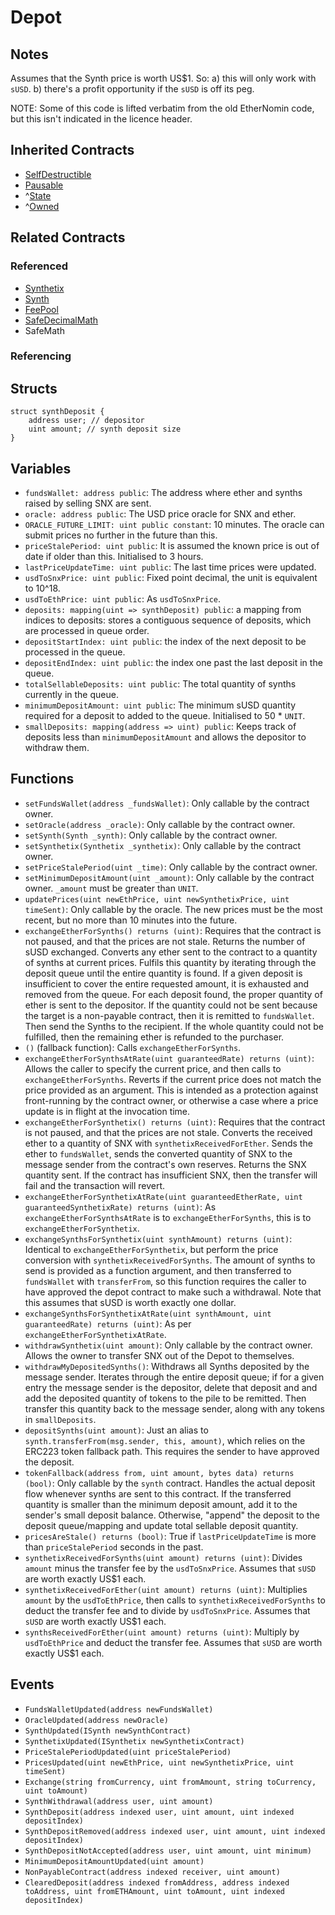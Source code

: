 # Depot

## Notes

Assumes that the Synth price is worth US\$1. So: a) this will only work with `sUSD`. b) there's a profit opportunity if the `sUSD` is off its peg.

NOTE: Some of this code is lifted verbatim from the old EtherNomin code, but this isn't indicated in the licence header.

## Inherited Contracts

* [SelfDestructible](SelfDestructible.md)
* [Pausable](Pausable.md)
* ^[State](State.md)
* ^[Owned](Owned.md)

## Related Contracts

### Referenced

* [Synthetix](Synthetix.md)
* [Synth](Synth.md)
* [FeePool](FeePool.md)
* [SafeDecimalMath](SafeDecimalMath.md)
* SafeMath

### Referencing

## Structs

```solidity
struct synthDeposit {
    address user; // depositor
    uint amount; // synth deposit size
}
```

## Variables

* `fundsWallet: address public`: The address where ether and synths raised by selling SNX are sent.
* `oracle: address public`: The USD price oracle for SNX and ether.
* `ORACLE_FUTURE_LIMIT: uint public constant`: 10 minutes. The oracle can submit prices no further in the future than this.
* `priceStalePeriod: uint public`: It is assumed the known price is out of date if older than this. Initialised to 3 hours.
* `lastPriceUpdateTime: uint public`: The last time prices were updated.
* `usdToSnxPrice: uint public`: Fixed point decimal, the unit is equivalent to 10^18.
* `usdToEthPrice: uint public`: As `usdToSnxPrice`.
* `deposits: mapping(uint => synthDeposit) public`: a mapping from indices to deposits: stores a contiguous sequence of deposits, which are processed in queue order.
* `depositStartIndex: uint public`: the index of the next deposit to be processed in the queue.
* `depositEndIndex: uint public`: the index one past the last deposit in the queue.
* `totalSellableDeposits: uint public`: The total quantity of synths currently in the queue.
* `minimumDepositAmount: uint public`: The minimum sUSD quantity required for a deposit to added to the queue. Initialised to 50 * `UNIT`.
* `smallDeposits: mapping(address => uint) public`: Keeps track of deposits less than `minimumDepositAmount` and allows the depositor to withdraw them.

## Functions

* `setFundsWallet(address _fundsWallet)`: Only callable by the contract owner.
* `setOracle(address _oracle)`: Only callable by the contract owner.
* `setSynth(Synth _synth)`: Only callable by the contract owner.
* `setSynthetix(Synthetix _synthetix)`: Only callable by the contract owner.
* `setPriceStalePeriod(uint _time)`: Only callable by the contract owner.
* `setMinimumDepositAmount(uint _amount)`: Only callable by the contract owner. `_amount` must be greater than `UNIT`.
* `updatePrices(uint newEthPrice, uint newSynthetixPrice, uint timeSent)`: Only callable by the oracle. The new prices must be the most recent, but no more than 10 minutes into the future.
* `exchangeEtherForSynths() returns (uint)`: Requires that the contract is not paused, and that the prices are not stale. Returns the number of sUSD exchanged. Converts any ether sent to the contract to a quantity of synths at current prices. Fulfils this quantity by iterating through the deposit queue until the entire quantity is found. If a given deposit is insufficient to cover the entire requested amount, it is exhausted and removed from the queue. For each deposit found, the proper quantity of ether is sent to the depositor. If the quantity could not be sent because the target is a non-payable contract, then it is remitted to `fundsWallet`. Then send the Synths to the recipient. If the whole quantity could not be fulfilled, then the remaining ether is refunded to the purchaser.
* `()` (fallback function): Calls `exchangeEtherForSynths`.
* `exchangeEtherForSynthsAtRate(uint guaranteedRate) returns (uint)`: Allows the caller to specify the current price, and then calls to `exchangeEtherForSynths`. Reverts if the current price does not match the price provided as an argument. This is intended as a protection against front-running by the contract owner, or otherwise a case where a price update is in flight at the invocation time.
* `exchangeEtherForSynthetix() returns (uint)`: Requires that the contract is not paused, and that the prices are not stale. Converts the received ether to a quantity of SNX with `synthetixReceivedForEther`. Sends the ether to `fundsWallet`, sends the converted quantity of SNX to the message sender from the contract's own reserves. Returns the SNX quantity sent. If the contract has insufficient SNX, then the transfer will fail and the transaction will revert.
* `exchangeEtherForSynthetixAtRate(uint guaranteedEtherRate, uint guaranteedSynthetixRate) returns (uint)`: As `exchangeEtherForSynthsAtRate` is to `exchangeEtherForSynths`, this is to `exchangeEtherForSynthetix`.
* `exchangeSynthsForSynthetix(uint synthAmount) returns (uint)`: Identical to `exchangeEtherForSynthetix`, but perform the price conversion with `synthetixReceivedForSynths`. The amount of synths to send is provided as a function argument, and then transferred to `fundsWallet` with `transferFrom`, so this function requires the caller to have approved the depot contract to make such a withdrawal. Note that this assumes that sUSD is worth exactly one dollar.
* `exchangeSynthsForSynthetixAtRate(uint synthAmount, uint guaranteedRate) returns (uint)`: As per `exchangeEtherForSynthetixAtRate`.
* `withdrawSynthetix(uint amount)`: Only callable by the contract owner. Allows the owner to transfer SNX out of the Depot to themselves.
* `withdrawMyDepositedSynths()`: Withdraws all Synths deposited by the message sender. Iterates through the entire deposit queue; if for a given entry the message sender is the depositor, delete that deposit and and add the deposited quantity of tokens to the pile to be remitted. Then transfer this quantity back to the message sender, along with any tokens in `smallDeposits`.
* `depositSynths(uint amount)`: Just an alias to `synth.transferFrom(msg.sender, this, amount)`, which relies on the ERC223 token fallback path. This requires the sender to have approved the deposit.
* `tokenFallback(address from, uint amount, bytes data) returns (bool)`: Only callable by the `synth` contract. Handles the actual deposit flow whenever synths are sent to this contract. If the transferred quantity is smaller than the minimum deposit amount, add it to the sender's small deposit balance. Otherwise, "append" the deposit to the deposit queue/mapping and update total sellable deposit quantity.
* `pricesAreStale() returns (bool)`: True if `lastPriceUpdateTime` is more than `priceStalePeriod` seconds in the past.
* `synthetixReceivedForSynths(uint amount) returns (uint)`: Divides `amount` minus the transfer fee by the `usdToSnxPrice`. Assumes that `sUSD` are worth exactly US\$1 each.
* `synthetixReceivedForEther(uint amount) returns (uint)`: Multiplies `amount` by the `usdToEthPrice`, then calls to `synthetixReceivedForSynths` to deduct the transfer fee and to divide by `usdToSnxPrice`. Assumes that `sUSD` are worth exactly US\$1 each.
* `synthsReceivedForEther(uint amount) returns (uint)`: Multiply by `usdToEthPrice` and deduct the transfer fee. Assumes that `sUSD` are worth exactly US\$1 each.

## Events

* `FundsWalletUpdated(address newFundsWallet)`
* `OracleUpdated(address newOracle)`
* `SynthUpdated(ISynth newSynthContract)`
* `SynthetixUpdated(ISynthetix newSynthetixContract)`
* `PriceStalePeriodUpdated(uint priceStalePeriod)`
* `PricesUpdated(uint newEthPrice, uint newSynthetixPrice, uint timeSent)`
* `Exchange(string fromCurrency, uint fromAmount, string toCurrency, uint toAmount)`
* `SynthWithdrawal(address user, uint amount)`
* `SynthDeposit(address indexed user, uint amount, uint indexed depositIndex)`
* `SynthDepositRemoved(address indexed user, uint amount, uint indexed depositIndex)`
* `SynthDepositNotAccepted(address user, uint amount, uint minimum)`
* `MinimumDepositAmountUpdated(uint amount)`
* `NonPayableContract(address indexed receiver, uint amount)`
* `ClearedDeposit(address indexed fromAddress, address indexed toAddress, uint fromETHAmount, uint toAmount, uint indexed depositIndex)`
